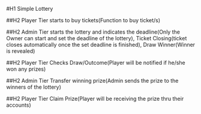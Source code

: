 #H1 Simple Lottery

##H2 Player Tier starts to buy tickets(Function to buy ticket/s)

##H2 Admin Tier starts the lottery and indicates the deadline(Only the Owner can start and set the deadline of the lottery), Ticket Closing(ticket closes automatically once the set deadline is finished), Draw Winner(Winner is revealed)

##H2 Player Tier Checks Draw/Outcome(Player will be notified if he/she won any prizes)

##H2 Admin Tier Transfer winning prize(Admin sends the prize to the winners of the lottery)

##H2 Player Tier Claim Prize(Player will be receiving the prize thru their accounts)